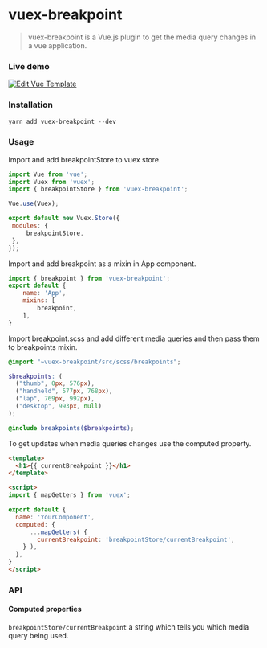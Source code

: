 
# vuex-breakpoint

> vuex-breakpoint is a Vue.js plugin to get the media query changes in a vue application.

### Live demo
[![Edit Vue Template](https://codesandbox.io/static/img/play-codesandbox.svg)](https://codesandbox.io/s/w2p46xopnw)

### Installation

```js
yarn add vuex-breakpoint --dev
```

### Usage
Import and add breakpointStore to vuex store.
```js
import Vue from 'vue';
import Vuex from 'vuex';
import { breakpointStore } from 'vuex-breakpoint';

Vue.use(Vuex);

export default new Vuex.Store({
 modules: {
	 breakpointStore,
 },
});
```
Import and add breakpoint as a mixin in App component.
```js
import { breakpoint } from 'vuex-breakpoint';
export default {
	name: 'App',
	mixins: [
		breakpoint,
	],
}
```
Import breakpoint.scss and add different media queries and then pass them to breakpoints mixin.
```scss
@import "~vuex-breakpoint/src/scss/breakpoints";

$breakpoints: (
  ("thumb", 0px, 576px),
  ("handheld", 577px, 768px),
  ("lap", 769px, 992px),
  ("desktop", 993px, null)
);

@include breakpoints($breakpoints);
```
To get updates when media queries changes use the computed property.
```html
<template>
  <h1>{{ currentBreakpoint }}</h1>
</template>

<script>
import { mapGetters } from 'vuex';

export default {
  name: 'YourComponent',
  computed: {
	  ...mapGetters( {
	    currentBreakpoint: 'breakpointStore/currentBreakpoint',
	} ),
  },
}
</script>
```

### API
#### Computed properties
`breakpointStore/currentBreakpoint` a string which tells you which media query being used.
